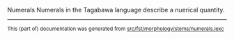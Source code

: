 Numerals
Numerals in the Tagabawa language describe a nuerical quantity.

* * *

<small>This (part of) documentation was generated from [src/fst/morphology/stems/numerals.lexc](https://github.com/giellalt/lang-bgs/blob/main/src/fst/morphology/stems/numerals.lexc)</small>
